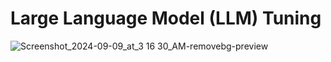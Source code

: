 # Large Language Model (LLM) Tuning

![Screenshot_2024-09-09_at_3 16 30_AM-removebg-preview](https://github.com/user-attachments/assets/e41335c3-029e-44be-b840-4714b33f4b0b)
